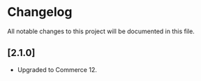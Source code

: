 # Changelog

All notable changes to this project will be documented in this file.

## [2.1.0]

- Upgraded to Commerce 12.
